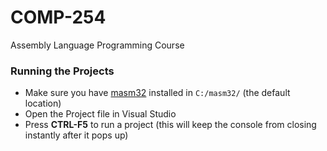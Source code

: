 # COMP-254

Assembly Language Programming Course

### Running the Projects

* Make sure you have [masm32](http://www.masm32.com/masmdl.htm) installed in `C:/masm32/` (the default location)
* Open the Project file in Visual Studio
* Press __CTRL-F5__ to run a project (this will keep the console from closing instantly after it pops up)
